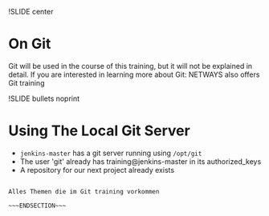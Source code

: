 !SLIDE center
# On Git

Git will be used in the course of this training, but it will not be explained in detail.
If you are interested in learning more about Git: NETWAYS also offers Git training

!SLIDE bullets noprint
# Using The Local Git Server
* `jenkins-master` has a git server running using `/opt/git`
* The user 'git' already has training@jenkins-master in its authorized\_keys
* A repository for our next project already exists

~~~SECTION:notes~~~

Alles Themen die im Git training vorkommen

~~~ENDSECTION~~~
